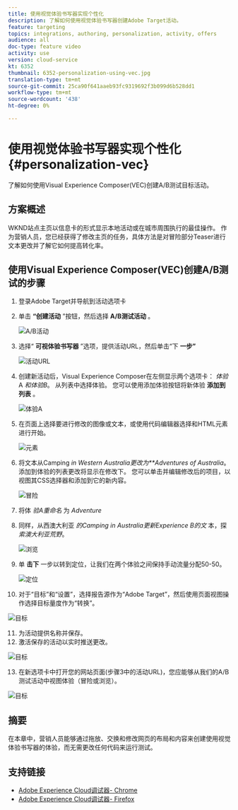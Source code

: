 ```yaml
---
title: 使用视觉体验书写器实现个性化
description: 了解如何使用视觉体验书写器创建Adobe Target活动。
feature: targeting
topics: integrations, authoring, personalization, activity, offers
audience: all
doc-type: feature video
activity: use
version: cloud-service
kt: 6352
thumbnail: 6352-personalization-using-vec.jpg
translation-type: tm+mt
source-git-commit: 25ca90f641aaeb93fc9319692f3b099d6b528dd1
workflow-type: tm+mt
source-wordcount: '438'
ht-degree: 0%

---
```



# 使用视觉体验书写器实现个性化 {#personalization-vec}

了解如何使用Visual Experience Composer(VEC)创建A/B测试目标活动。


## 方案概述

WKND站点主页以信息卡的形式显示本地活动或在城市周围执行的最佳操作。 作为营销人员，您已经获得了修改主页的任务，具体方法是对冒险部分Teaser进行文本更改并了解它如何提高转化率。

## 使用Visual Experience Composer(VEC)创建A/B测试的步骤

1. 登录Adobe Target并导航到活动选项卡
2. 单击 **“创建活动** ”按钮，然后选择 **A/B测试活动** 。

   ![A/B活动](assets/ab-target-activity.png)

3. 选择“ **可视体验书写器** ”选项，提供活动URL，然后单击“下 **一步”**

   ![活动URL](assets/ab-test-url.png)

4. 创建新活动后，Visual Experience Composer在左侧显示两个选项卡： *体验* A *和体验B*。 从列表中选择体验。 您可以使用添加体验按钮将新体验 **添加到列表** 。

   ![体验A](assets/experience.png)

5. 在页面上选择要进行修改的图像或文本，或使用代码编辑器选择和HTML元素进行开始。

   ![元素](assets/select-element.png)

6. 将文本从Camping *in Western Australia更改为**Adventures of Australia*。 添加到体验的列表更改将显示在修改下。 您可以单击并编辑修改后的项目，以视图其CSS选择器和添加到它的新内容。

   ![冒险](assets/adventures.png)

7. 将体 *验A重命名* 为 *Adventure*
8. 同样，从西澳大利亚 *的Camping* *in Australia更新Experience B的文* 本，探 *索澳大利亚荒野*。

   ![浏览](assets/explore.png)

9. 单 **击下** 一步以转到定位，让我们在两个体验之间保持手动流量分配50-50。

   ![定位](assets/targeting.png)

10. 对于“目标”和“设置”，选择报告源作为“Adobe Target”，然后使用页面视图操作选择目标量度作为“转换”。

   ![目标](assets/goals.png)

11. 为活动提供名称并保存。
12. 激活保存的活动以实时推送更改。

   ![目标](assets/activate.png)

13. 在新选项卡中打开您的网站页面(步骤3中的活动URL)，您应能够从我们的A/B测试活动中视图体验（冒险或浏览）。

   ![目标](assets/publish.png)

## 摘要

在本章中，营销人员能够通过拖放、交换和修改网页的布局和内容来创建使用视觉体验书写器的体验，而无需更改任何代码来运行测试。

## 支持链接

* [Adobe Experience Cloud调试器- Chrome](https://chrome.google.com/webstore/detail/adobe-experience-cloud-de/ocdmogmohccmeicdhlhhgepeaijenapj)
* [Adobe Experience Cloud调试器- Firefox](https://addons.mozilla.org/en-US/firefox/addon/adobe-experience-platform-dbg/)
